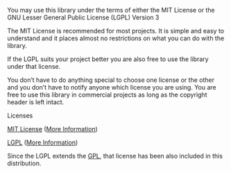 You may use this library under the terms of either the MIT License or the GNU Lesser General Public License (LGPL) Version 3

The MIT License is recommended for most projects. It is simple and easy to understand and it places almost no restrictions on what you can do with the library.

If the LGPL suits your project better you are also free to use the library under that license.

You don’t have to do anything special to choose one license or the other and you don’t have to notify anyone which license you are using. You are free to use this library in commercial projects as long as the copyright header is left intact.

Licenses

[MIT License](MIT_LICENSE.txt) ([More Information](http://en.wikipedia.org/wiki/MIT_License))

[LGPL](LGPL.txt) ([More Information](http://en.wikipedia.org/wiki/GNU_Lesser_General_Public_License))

Since the LGPL extends the [GPL](GPL.txt), that license has been also included in this distribution.